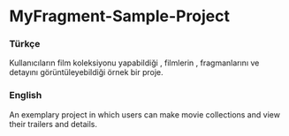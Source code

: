 # MyFragment-Sample-Project
### Türkçe
 Kullanıcıların film koleksiyonu yapabildiği , filmlerin , fragmanlarını ve detayını görüntüleyebildiği örnek bir proje.
 
### English
 An exemplary project in which users can make movie collections and view their trailers and details.

